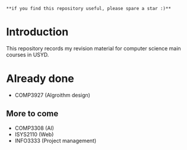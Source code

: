 ```
**if you find this repository useful, please spare a star :)**
```

# Introduction

This repository records my revision material for computer science main courses in USYD.

# Already done

- COMP3927 (Algroithm design)

## More to come

- COMP3308 (AI)
- ISYS2110 (Web)
- INFO3333 (Project management)
